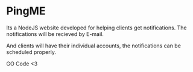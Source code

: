 # PingME

Its a NodeJS website developed for helping clients get 
notifications. The notifications will be recieved by E-mail.

And clients will have their individual accounts,
the notifications can be scheduled properly.

GO Code <3
